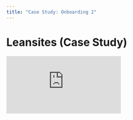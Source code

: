```yaml
---
title: "Case Study: Onboarding 2"
---
```


# Leansites (Case Study)

<div class='embed-container'><iframe src='https://player.vimeo.com/video/221746779' frameborder='0' webkitAllowFullScreen mozallowfullscreen allowFullScreen></iframe></div>